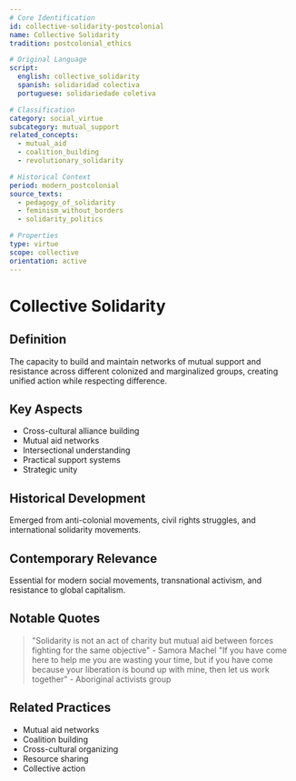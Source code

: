 ```yaml
---
# Core Identification
id: collective-solidarity-postcolonial
name: Collective Solidarity
tradition: postcolonial_ethics

# Original Language
script:
  english: collective_solidarity
  spanish: solidaridad colectiva
  portuguese: solidariedade coletiva

# Classification
category: social_virtue
subcategory: mutual_support
related_concepts:
  - mutual_aid
  - coalition_building
  - revolutionary_solidarity

# Historical Context
period: modern_postcolonial
source_texts:
  - pedagogy_of_solidarity
  - feminism_without_borders
  - solidarity_politics

# Properties
type: virtue
scope: collective
orientation: active
---
```


# Collective Solidarity

## Definition
The capacity to build and maintain networks of mutual support and resistance across different colonized and marginalized groups, creating unified action while respecting difference.

## Key Aspects
- Cross-cultural alliance building
- Mutual aid networks
- Intersectional understanding
- Practical support systems
- Strategic unity

## Historical Development
Emerged from anti-colonial movements, civil rights struggles, and international solidarity movements.

## Contemporary Relevance
Essential for modern social movements, transnational activism, and resistance to global capitalism.

## Notable Quotes
> "Solidarity is not an act of charity but mutual aid between forces fighting for the same objective" - Samora Machel
> "If you have come here to help me you are wasting your time, but if you have come because your liberation is bound up with mine, then let us work together" - Aboriginal activists group

## Related Practices
- Mutual aid networks
- Coalition building
- Cross-cultural organizing
- Resource sharing
- Collective action